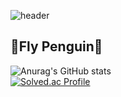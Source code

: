 ![header](https://capsule-render.vercel.app/api?type=transparent&color=0:6DFFFD,100:0077FF&height=300&section=header&text=Fly%20Penguin🐧&fontSize=90)

## 🐧Fly Penguin🐧

<!--
**Seung-0208/Seung-0208** is a ✨ _special_ ✨ repository because its `README.md` (this file) appears on your GitHub profile.

Here are some ideas to get you started:

- 🔭 I’m currently working on ...
- 🌱 I’m currently learning ...
- 👯 I’m looking to collaborate on ...
- 🤔 I’m looking for help with ...
- 💬 Ask me about ...
- 📫 How to reach me: ...
- 😄 Pronouns: ...
- ⚡ Fun fact: ...
-->

![Anurag's GitHub stats](https://github-readme-stats.vercel.app/api?username=Seung-0208&show_icons=true&theme=graywhite) <br/>
[![Solved.ac Profile](http://mazassumnida.wtf/api/v2/generate_badge?boj=esybd02)](https://solved.ac/esybd02/)
